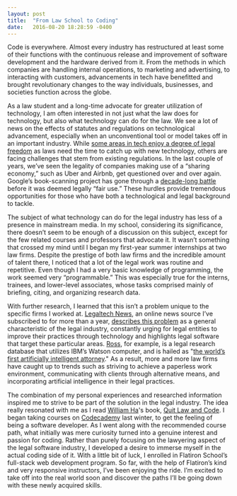 ```yaml
---
layout: post
title:  "From Law School to Coding"
date:   2016-08-20 18:28:59 -0400
---
```



Code is everywhere. Almost every industry has restructured at least some of their functions with the continuous release and improvement of software development and the hardware derived from it. From the methods in which companies are handling internal operations, to marketing and advertising, to interacting with customers, advancements in tech have benefitted and brought revolutionary changes to the way individuals, businesses, and societies function across the globe.

As a law student and a long-time advocate for greater utilization of technology, I am often interested in not just what the law does for technology, but also what technology can do for the law. We see a lot of news on the effects of statutes and regulations on technological advancement, especially when an unconventional tool or model takes off in an important industry. While [some areas in tech enjoy a degree of legal freedom](http://www.newsweek.com/2015/11/13/government-gets-slower-tech-gets-faster-389073.html) as laws need the time to catch up with new technology, others are facing challenges that stem from existing regulations. In the last couple of years, we’ve seen the legality of companies making use of a “sharing economy,” such as Uber and Airbnb, get questioned over and over again. Google’s book-scanning project has gone through a [decade-long battle](http://www.fordhamiplj.org/2015/10/23/googles-book-scanning-is-fair-use-after-over-a-decade-of-debate) before it was deemed legally “fair use.” These hurdles provide tremendous opportunities for those who have both a technological and legal background to tackle.

The subject of what technology can do for the legal industry has less of a presence in mainstream media. In my school, considering its significance, there doesn’t seem to be enough of a discussion on this subject, except for the few related courses and professors that advocate it. It wasn’t something that crossed my mind until I began my first-year summer internships at two law firms. Despite the prestige of both law firms and the incredible amount of talent there, I noticed that a lot of the legal work was routine and repetitive. Even though I had a very basic knowledge of programming, the work seemed very “programmable.” This was especially true for the interns, trainees, and lower-level associates, whose tasks comprised mainly of briefing, citing, and organizing research data.

With further research, I learned that this isn’t a problem unique to the specific firms I worked at. [Legaltech News](http://legaltechnews.com), an online news source I’ve subscribed to for more than a year, [describes this problem](http://www.legaltechnews.com/id=1202765670209/Legal-Industry-Wake-Up-and-Smell-the-Data) as a general characteristic of the legal industry, constantly urging for legal entities to improve their practices through technology and highlights legal software that target these particular areas. [Ross](http://www.rossintelligence.com), for example, is a legal research database that utilizes IBM’s Watson computer, and is hailed as "[the world’s first artificially intelligent attorney](http://www.abajournal.com/news/article/meet_ross_the_worlds_first_artificially_intelligent_attorney)." As a result, more and more law firms have caught up to trends such as striving to achieve a paperless work environment, communicating with clients through alternative means, and incorporating artificial intelligence in their legal practices.

The combination of my personal experiences and researched information inspired me to strive to be part of the solution in the legal industry. The idea really resonated with me as I read [William Ha](http://www.williamha.com)'s book, [Quit Law and Code](http://quitlawandcode.com). I began taking courses on [Codecademy](https://www.codecademy.com) last winter, to get the feeling of being a software developer. As I went along with the recommended course path, what initially was mere curiosity turned into a genuine interest and passion for coding. Rather than purely focusing on the lawyering aspect of the legal software industry, I developed a desire to immerse myself in the actual coding side of it. With a little bit of luck, I enrolled in Flatiron School’s full-stack web development program. So far, with the help of Flatiron’s kind and very responsive instructors, I’ve been enjoying the ride. I’m excited to take off into the real world soon and discover the paths I’ll be going down with these newly acquired skills.

